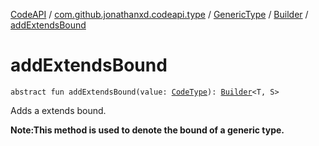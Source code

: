 [CodeAPI](../../../index.md) / [com.github.jonathanxd.codeapi.type](../../index.md) / [GenericType](../index.md) / [Builder](index.md) / [addExtendsBound](.)

# addExtendsBound

`abstract fun addExtendsBound(value: `[`CodeType`](../../-code-type/index.md)`): `[`Builder`](index.md)`<T, S>`

Adds a extends bound.

**Note:This method is used to denote the bound of a generic type.**

